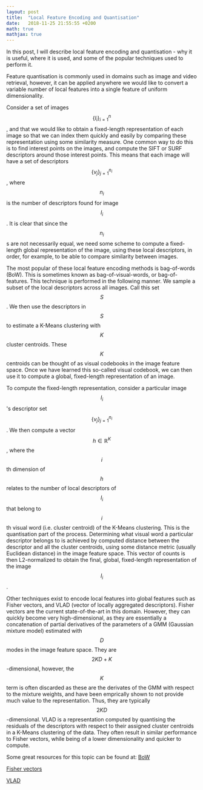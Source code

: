 ```yaml
---
layout: post
title:  "Local Feature Encoding and Quantisation"
date:   2018-11-25 21:55:55 +0200
math: true
mathjax: true
---
```


In this post, I will describe local feature encoding and quantisation - why it is useful, where it is used, and some of the popular techniques used to perform it.

Feature quantisation is commonly used in domains such as image and video retrieval, however, it can be applied anywhere we would like to convert a variable number of local features into a single feature of uniform dimensionality.

Consider a set of images $$ \{I_i\}^{n}_{i=1} $$, and that we would like to obtain a fixed-length representation of each image so that we can index them quickly and easily by comparing these representation using some similarity measure. One common way to do this is to find interest points on the images, and compute the SIFT or SURF descriptors around those interest points. This means that each image will have a set of descriptors $$ \{v_j\}_{j=1}^{n_i} $$, where $$ n_i $$ is the number of descriptors found for image $$ I_i $$. It is clear that since the $$ n_i $$s are not necessarily equal, we need some scheme to compute a fixed-length global representation of the image, using these local descriptors, in order, for example, to be able to compare similarity between images.

The most popular of these local feature encoding methods is bag-of-words (BoW). This is sometimes known as bag-of-visual-words, or bag-of-features. This technique is performed in the following manner. We sample a subset of the local descriptors across all images. Call this set $$ S $$. We then use the descriptors in $$ S $$ to estimate a K-Means clustering with $$ K $$ cluster centroids. These $$ K $$ centroids can be thought of as visual codebooks in the image feature space. Once we have learned this so-called visual codebook, we can then use it to compute a global, fixed-length representation of an image.

To compute the fixed-length representation, consider a particular image $$ I_i $$'s descriptor set $$ \{v_j\}_{j=1}^{n_i} $$. We then compute a vector $$ h \in \mathbb{R}^K $$, where the $$ i $$th dimension of $$ h $$ relates to the number of local descriptors of $$ I_i $$ that belong to $$ i $$th visual word (i.e. cluster centroid) of the K-Means clustering. This is the quantisation part of the process. Determining what visual word a particular descriptor belongs to is achieved by computed distance between the descriptor and all the cluster centroids, using some distance metric (usually Euclidean distance) in the image feature space. This vector of counts is then L2-normalized to obtain the final, global, fixed-length representation of the image $$ I_i $$.

Other techniques exist to encode local features into global features such as Fisher vectors, and VLAD (vector of locally aggregated descriptors). Fisher vectors are the current state-of-the-art in this domain. However, they can quickly become very high-dimensional, as they are essentially a concatenation of partial derivatives of the parameters of a GMM (Gaussian mixture model) estimated with $$ D $$ modes in the image feature space. They are $$ 2 K D + K $$-dimensional, however, the $$ K $$ term is often discarded as these are the derivates of the GMM with respect to the mixture weights, and have been emprically shown to not provide much value to the representation. Thus, they are typically $$ 2 K D $$-dimensional. VLAD is a representation computed by quantising the residuals of the descriptors with respect to their assigned cluster centroids in a K-Means clustering of the data. They often result in similar performance to Fisher vectors, while being of a lower dimensionality and quicker to compute.


Some great resources for this topic can be found at:
[BoW](https://www.cs.cmu.edu/~efros/courses/LBMV07/Papers/csurka-eccv-04.pdf)

[Fisher vectors](https://www.robots.ox.ac.uk/~vgg/rg/papers/peronnin_etal_ECCV10.pdf)

[VLAD](https://lear.inrialpes.fr/pubs/2010/JDSP10/jegou_compactimagerepresentation.pdf)